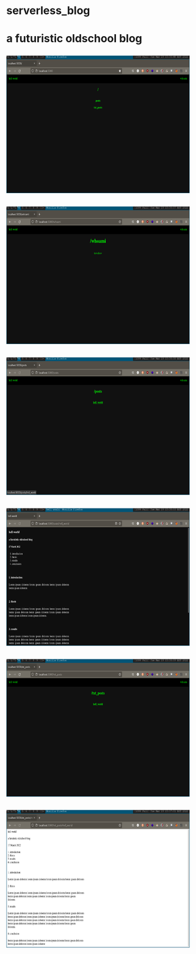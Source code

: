 <h1> serverless_blog <h1>
<p> a futuristic oldschool blog <p>

<p align="left">
<img src="imgs/root.png" width="480" height="360">
</p>

<p align="left">
<img src="imgs/whoami.png" width="480" height="360">
</p>

<p align="left">
<img src="imgs/posts.png" width="480" height="360">
</p>

<p align="left">
<img src="imgs/html_post.png" width="480" height="360">
</p>

<p align="left">
<img src="imgs/txt_posts.png" width="480" height="360">
</p>

<p align="left">
<img src="imgs/txt_post.png" width="480" height="360">
</p>
